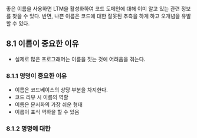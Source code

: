 좋은 이름을 사용하면 LTM을 활성화하여 코드 도메인에 대해 이미 알고 있는 관련 정보를 찾을 수 있다. 반면, 나쁜 이름은 코드에 대한 잘못된 추측을 하게 하고 오개념을 유발할 수 있다.

## 8.1 이름이 중요한 이유
- 실제로 많은 프로그래머는 이름을 짓는 것에 어려움을 겪는다.

### 8.1.1 명명이 중요한 이유
- 이름은 코드베이스의 상당 부분을 차지한다.
- 코드 리뷰 시 이름의 역할
- 이름은 문서화의 가장 쉬운 형태
- 이름이 표식 역하을 할 수 있음

### 8.1.2 명명에 대한 